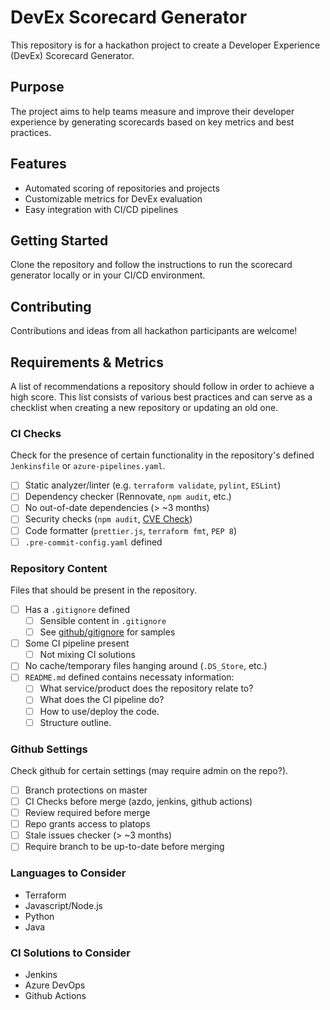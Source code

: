# DevEx Scorecard Generator
This repository is for a hackathon project to create a Developer Experience (DevEx) Scorecard Generator.

## Purpose
The project aims to help teams measure and improve their developer experience by generating scorecards based on key metrics and best practices.

## Features
- Automated scoring of repositories and projects
- Customizable metrics for DevEx evaluation
- Easy integration with CI/CD pipelines

## Getting Started
Clone the repository and follow the instructions to run the scorecard generator locally or in your CI/CD environment.

## Contributing
Contributions and ideas from all hackathon participants are welcome!

## Requirements & Metrics

A list of recommendations a repository should follow in order to achieve a high score. This list consists of various best practices and can serve as a checklist when creating a new repository or updating an old one.

### CI Checks

Check for the presence of certain functionality in the repository's defined `Jenkinsfile` or `azure-pipelines.yaml`. 

- [ ] Static analyzer/linter (e.g. `terraform validate`, `pylint`, `ESLint`)
- [ ] Dependency checker (Rennovate, `npm audit`, etc.)
- [ ] No out-of-date dependencies (> ~3 months)
- [ ] Security checks (`npm audit`, [CVE Check](https://app.opencve.io/cve/?product=terraform&vendor=hashicorp))
- [ ] Code formatter (`prettier.js`, `terraform fmt`, `PEP 8`)
- [ ] `.pre-commit-config.yaml` defined

### Repository Content

Files that should be present in the repository.

- [ ] Has a `.gitignore` defined
  - [ ] Sensible content in `.gitignore`
  - [ ] See [github/gitignore](https://github.com/github/gitignore) for samples
- [ ] Some CI pipeline present
  - [ ] Not mixing CI solutions
- [ ] No cache/temporary files hanging around (`.DS_Store`, etc.)
- [ ] `README.md` defined contains necessaty information:
  - [ ] What service/product does the repository relate to?
  - [ ] What does the CI pipeline do?
  - [ ] How to use/deploy the code.
  - [ ] Structure outline.

### Github Settings

Check github for certain settings (may require admin on the repo?). 

- [ ] Branch protections on master
- [ ] CI Checks before merge (azdo, jenkins, github actions)
- [ ] Review required before merge
- [ ] Repo grants access to platops
- [ ] Stale issues checker (> ~3 months)
- [ ] Require branch to be up-to-date before merging

### Languages to Consider

- Terraform
- Javascript/Node.js
- Python
- Java

### CI Solutions to Consider

- Jenkins
- Azure DevOps
- Github Actions

